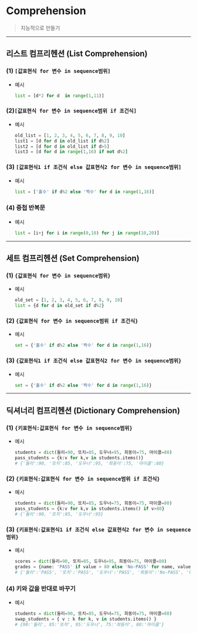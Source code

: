 # Comprehension

> 지능적으로 만들기



---



## 리스트 컴프리헨션 (List Comprehension)

### (1) `[값표현식 for 변수 in sequence범위]`

* 예시

  ```python
  list = [d*2 for d  in range(1,11)]
  ```



### (2)`[값표현식 for 변수 in sequence범위 if 조건식]`

* 예시

  ```python
  old_list = [1, 2, 3, 4, 5, 6, 7, 8, 9, 10]
  list1 = [d for d in old_list if d%2]
  list2 = [d for d in old_list if d>5]
  list3 = [d for d in range(1,16) if not d%2]
  ```

  

### (3) `[값표현식1 if 조건식 else 값표현식2 for 변수 in sequence범위]`

* 예시

  ```python
  list = ['홀수' if d%2 else '짝수' for d in range(1,16)]
  ```

  

### (4) 중첩 반복문

* 예시

  ```python
  list = [i+j for i in range(0,10) for j in range(10,20)]
  ```

  

---



## 세트 컴프리헨션 (Set Comprehension)

### (1) `{값표현식 for 변수 in sequence범위}` 

* 예시

  ```python
  old_set = [1, 2, 3, 4, 5, 6, 7, 8, 9, 10]
  list = {d for d in old_set if d%2}
  ```

  

### (2) `{값표현식 for 변수 in sequence범위 if 조건식}`

* 예시

  ```python
  set = {'홀수' if d%2 else '짝수' for d in range(1,16)}
  ```

  

### (3) `{값표현식1 if 조건식 else 값표현식2 for 변수 in sequence범위}`

* 예시

  ```python
  set = {'홀수' if d%2 else '짝수' for d in range(1,16)}
  ```

  

---



## 딕셔너리 컴프리헨션 (Dictionary Comprehension)

### (1) `{키표현식:값표현식 for 변수 in sequence범위}`

* 예시

  ```python
  students = dict(둘리=90, 또치=85, 도우너=95, 희동이=75, 마이콜=80)
  pass_students = {k:v for k,v in students.items()}
  # {'둘리':90, '또치':85, '도우너':95, '희동이':75, '마이콜':80}
  ```

  

### (2) `{키표현식:값표현식 for 변수 in sequence범위 if 조건식}`

* 예시

  ```python
  students = dict(둘리=90, 또치=85, 도우너=75, 희동이=75, 마이콜=80)
  pass_students = {k:v for k,v in students.items() if v>80}
  # {'둘리':90, '또치':85, '도우너':95}
  ```

  

### (3) `{키표현식:값표현식1 if 조건식 else 값표현식2 for 변수 in sequence범위}`

* 예시

  ```python
  scores = dict(둘리=90, 또치=85, 도우너=95, 희동이=75, 마이콜=80)
  grades = {name: 'PASS' if value > 80 else 'No-PASS' for name, value in scores.items()}
  # {'둘리':'PASS', '또치':'PASS', '도우너':'PASS', '희동이':'No-PASS', '마이콜':No-PASS}
  ```

  

### (4) 키와 값을 반대로 바꾸기

* 예시

  ```python
  students = dict(둘리=90, 또치=85, 도우너=75, 희동이=75, 마이콜=80)
  swap_students = { v : k for k, v in students.items() }
  # {90:'둘리', 85:'또치', 95:'도우너', 75:'희동이', 80:'마이콜'}
  ```

  